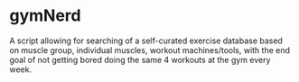 # gymNerd
A script allowing for searching of a self-curated exercise database based on muscle group, individual muscles, workout machines/tools, with the end goal of not getting bored doing the same 4 workouts at the gym every week.
